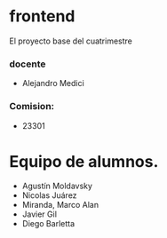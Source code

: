 # frontend
El proyecto base del cuatrimestre

### docente
 - Alejandro Medici
 
### Comision:
 - 23301

# Equipo de alumnos.

- Agustín Moldavsky
- Nicolas Juárez
- Miranda, Marco Alan
- Javier Gil
- Diego Barletta

